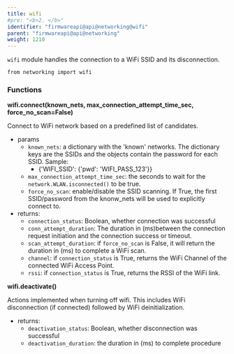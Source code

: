 ```yaml
---
title: wifi
#pre: "<b>2. </b>"
identifier: "firmwareapi@api@networking@wifi"
parent: "firmwareapi@api@networking"
weight: 1210
---
```


`wifi` module handles the connection to a WiFi SSID and its disconnection.

```
from networking import wifi
```

### Functions

**wifi.connect(known_nets, max_connection_attempt_time_sec, force_no_scan=False)**

Connect to WiFi network based on a predefined list of candidates.

- params
  - `known_nets`: a dictionary with the 'known' networks. The dictionary keys are the SSIDs and the objects contain the password for each SSID. Sample:
    - {'WIFI_SSID': {'pwd': 'WIFI_PASS_123'}}
  - `max_connection_attempt_time_sec`: the seconds to wait for the `network.WLAN.isconnected()` to be true.
  - `force_no_scan`: enable/disable the SSID scanning. If True, the first SSID/password from the knonw_nets will be used to explicitly connect to.
- returns:
  - `connection_status`: Boolean, whether connection was successful
  - `conn_attempt_duration`: The duration in (ms)between the connection request initiation and the connection success or timeout.
  - `scan_attempt_duration`: if `force_no_scan` is False, it will return the duration in (ms) to complete a WiFi scan.
  - `channel`: if `connection_status` is True, returns the WiFi Channel of the connected WiFi Access Point.
  - `rssi`: if `connection_status` is True, returns the RSSI of the WiFi link.

**wifi.deactivate()**

Actions implemented when turning off wifi. This includes WiFi disconnection (if connected) followed by WiFi deinitialization.

- returns:
  - `deactivation_status`: Boolean, whether disconnection was successful
  - `deactivation_duration`: the duration in (ms) to complete procedure
